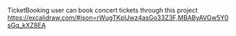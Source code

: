 TicketBooking
user can book concert tickets through this project
https://excalidraw.com/#json=rWugTKplJwz4asGo33Z3F,MBAByAVGw5Y0sGq_kXZ8EA